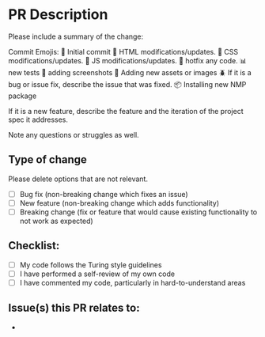 # PR Description
Please include a summary of the change:


Commit Emojis:
:tada: Initial commit
:construction: HTML modifications/updates.
:art: CSS modifications/updates.
:crystal_ball: JS modifications/updates.
:lipstick: hotfix any code.
:bar_chart: new tests
:camera_flash: adding screenshots
:bento: Adding new assets or images
:beetle: If it is a bug or issue fix, describe the issue that was fixed.
:package: Installing new NMP package


If it is a new feature, describe the feature and the iteration of the project spec it addresses.



Note any questions or struggles as well.

## Type of change
Please delete options that are not relevant.
- [ ] Bug fix (non-breaking change which fixes an issue)
- [ ] New feature (non-breaking change which adds functionality)
- [ ] Breaking change (fix or feature that would cause existing functionality to not work as expected)

## Checklist:
- [ ] My code follows the Turing style guidelines
- [ ] I have performed a self-review of my own code
- [ ] I have commented my code, particularly in hard-to-understand areas

## Issue(s) this PR relates to:
-
